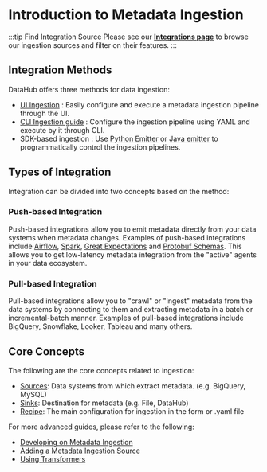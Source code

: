 # Introduction to Metadata Ingestion

:::tip Find Integration Source
Please see our **[Integrations page](https://datahubproject.io/integrations)** to browse our ingestion sources and filter on their features.
:::

## Integration Methods

DataHub offers three methods for data ingestion:

- [UI Ingestion](../docs/ui-ingestion.md) : Easily configure and execute a metadata ingestion pipeline through the UI.
- [CLI Ingestion guide](cli-ingestion.md) : Configure the ingestion pipeline using YAML and execute by it through CLI.
- SDK-based ingestion : Use [Python Emitter](./as-a-library.md) or [Java emitter](../metadata-integration/java/as-a-library.md) to programmatically control the ingestion pipelines.

## Types of Integration

Integration can be divided into two concepts based on the method:

### Push-based Integration

Push-based integrations allow you to emit metadata directly from your data systems when metadata changes.
Examples of push-based integrations include [Airflow](../docs/lineage/airflow.md), [Spark](../metadata-integration/java/acryl-spark-lineage/README.md), [Great Expectations](./integration_docs/great-expectations.md) and [Protobuf Schemas](../metadata-integration/java/datahub-protobuf/README.md). This allows you to get low-latency metadata integration from the "active" agents in your data ecosystem.

### Pull-based Integration

Pull-based integrations allow you to "crawl" or "ingest" metadata from the data systems by connecting to them and extracting metadata in a batch or incremental-batch manner.
Examples of pull-based integrations include BigQuery, Snowflake, Looker, Tableau and many others.

## Core Concepts

The following are the core concepts related to ingestion:

- [Sources](source_overview.md): Data systems from which extract metadata. (e.g. BigQuery, MySQL)
- [Sinks](sink_overview.md): Destination for metadata (e.g. File, DataHub)
- [Recipe](recipe_overview.md): The main configuration for ingestion in the form or .yaml file

For more advanced guides, please refer to the following:

- [Developing on Metadata Ingestion](./developing.md)
- [Adding a Metadata Ingestion Source](./adding-source.md)
- [Using Transformers](./docs/transformer/intro.md)
